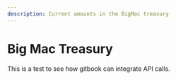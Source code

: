 ```yaml
---
description: Current amounts in the BigMac treasury
---
```


# Big Mac Treasury

This is a test to see how gitbook can integrate API calls.

